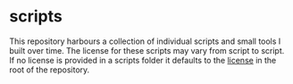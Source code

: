 # scripts

This repository harbours a collection of individual scripts and small tools I built over time. The license for these scripts may vary from script to script. If no license is provided in a scripts folder it defaults to the [license](LICENSE) in the root of the repository.